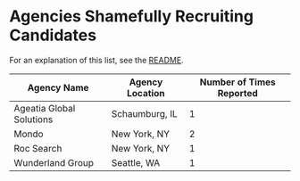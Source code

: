# Agencies Shamefully Recruiting Candidates

For an explanation of this list, see the [README](readme.md).

Agency Name | Agency Location | Number of Times Reported
------------|-----------------|-------------------------
Ageatia Global Solutions | Schaumburg, IL | 1
Mondo | New York, NY | 2
Roc Search | New York, NY | 1
Wunderland Group | Seattle, WA | 1
